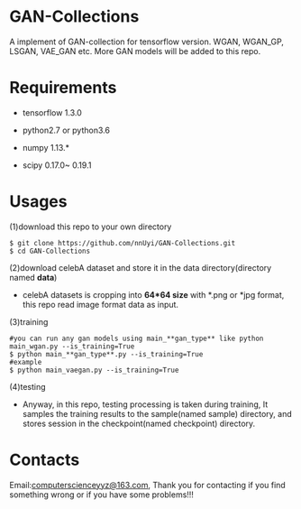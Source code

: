 # GAN-Collections
  A implement of GAN-collection for tensorflow version. WGAN, WGAN_GP, LSGAN, VAE_GAN etc. More GAN models will be added to this repo. 

# Requirements

  - tensorflow 1.3.0

  - python2.7 or python3.6

  - numpy 1.13.*

  - scipy 0.17.0~ 0.19.1
 
# Usages

  (1)download this repo to your own directory
  
    $ git clone https://github.com/nnUyi/GAN-Collections.git
    $ cd GAN-Collections
    
  (2)download celebA dataset and store it in the data directory(directory named **data**)
      
   - celebA datasets is cropping into **64*64 size** with *.png or *jpg format, this repo read image format data as input.
      
  (3)training
    
    #you can run any gan models using main_**gan_type** like python main_wgan.py --is_training=True
    $ python main_**gan_type**.py --is_training=True 
    #example
    $ python main_vaegan.py --is_training=True 
  
  (4)testing
    
   - Anyway, in this repo, testing processing is taken during training, It samples the training results to the sample(named sample) directory, and stores session in the checkpoint(named checkpoint) directory.

# Contacts

  Email:computerscienceyyz@163.com, Thank you for contacting if you find something wrong or if you have some problems!!!
